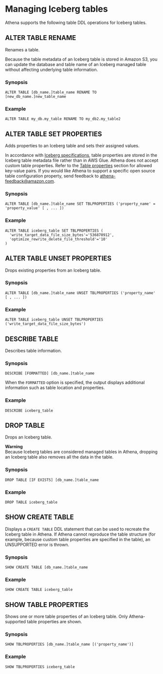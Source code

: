 # Managing Iceberg tables<a name="querying-iceberg-managing-tables"></a>

Athena supports the following table DDL operations for Iceberg tables\.

## ALTER TABLE RENAME<a name="querying-iceberg-alter-table-rename"></a>

Renames a table\.

Because the table metadata of an Iceberg table is stored in Amazon S3, you can update the database and table name of an Iceberg managed table without affecting underlying table information\.

### Synopsis<a name="querying-iceberg-alter-table-rename-synopsis"></a>

```
ALTER TABLE [db_name.]table_name RENAME TO [new_db_name.]new_table_name
```

### Example<a name="querying-iceberg-alter-table-rename-example"></a>

```
ALTER TABLE my_db.my_table RENAME TO my_db2.my_table2
```

## ALTER TABLE SET PROPERTIES<a name="querying-iceberg-alter-table-set-properties"></a>

Adds properties to an Iceberg table and sets their assigned values\.

In accordance with [Iceberg specifications](https://iceberg.apache.org/#spec/#table-metadata-fields), table properties are stored in the Iceberg table metadata file rather than in AWS Glue\. Athena does not accept custom table properties\. Refer to the [Table properties](querying-iceberg-creating-tables.md#querying-iceberg-table-properties) section for allowed key\-value pairs\. If you would like Athena to support a specific open source table configuration property, send feedback to [athena\-feedback@amazon\.com](mailto:athena-feedback@amazon.com)\.

### Synopsis<a name="querying-iceberg-alter-table-set-properties-synopsis"></a>

```
ALTER TABLE [db_name.]table_name SET TBLPROPERTIES ('property_name' = 'property_value' [ , ... ])
```

### Example<a name="querying-iceberg-alter-table-set-properties-example"></a>

```
ALTER TABLE iceberg_table SET TBLPROPERTIES (
  'write_target_data_file_size_bytes'='536870912', 
  'optimize_rewrite_delete_file_threshold'='10'
)
```

## ALTER TABLE UNSET PROPERTIES<a name="querying-iceberg-alter-table-unset-properties"></a>

Drops existing properties from an Iceberg table\.

### Synopsis<a name="querying-iceberg-alter-table-unset-properties-synopsis"></a>

```
ALTER TABLE [db_name.]table_name UNSET TBLPROPERTIES ('property_name' [ , ... ])
```

### Example<a name="querying-iceberg-alter-table-unset-properties-example"></a>

```
ALTER TABLE iceberg_table UNSET TBLPROPERTIES ('write_target_data_file_size_bytes')
```

## DESCRIBE TABLE<a name="querying-iceberg-describe-table"></a>

Describes table information\.

### Synopsis<a name="querying-iceberg-describe-table-synopsis"></a>

```
DESCRIBE [FORMATTED] [db_name.]table_name
```

When the `FORMATTED` option is specified, the output displays additional information such as table location and properties\.

### Example<a name="querying-iceberg-describe-table-example"></a>

```
DESCRIBE iceberg_table
```

## DROP TABLE<a name="querying-iceberg-drop-table"></a>

Drops an Iceberg table\.

**Warning**  
Because Iceberg tables are considered managed tables in Athena, dropping an Iceberg table also removes all the data in the table\.

### Synopsis<a name="querying-iceberg-drop-table-synopsis"></a>

```
DROP TABLE [IF EXISTS] [db_name.]table_name
```

### Example<a name="querying-iceberg-drop-table-example"></a>

```
DROP TABLE iceberg_table
```

## SHOW CREATE TABLE<a name="querying-iceberg-show-create-table"></a>

Displays a `CREATE TABLE` DDL statement that can be used to recreate the Iceberg table in Athena\. If Athena cannot reproduce the table structure \(for example, because custom table properties are specified in the table\), an UNSUPPORTED error is thrown\.

### Synopsis<a name="querying-iceberg-show-create-table-synopsis"></a>

```
SHOW CREATE TABLE [db_name.]table_name
```

### Example<a name="querying-iceberg-show-create-table-example"></a>

```
SHOW CREATE TABLE iceberg_table
```

## SHOW TABLE PROPERTIES<a name="querying-iceberg-show-table-properties"></a>

Shows one or more table properties of an Iceberg table\. Only Athena\-supported table properties are shown\.

### Synopsis<a name="querying-iceberg-show-table-properties-synopsis"></a>

```
SHOW TBLPROPERTIES [db_name.]table_name [('property_name')]
```

### Example<a name="querying-iceberg-show-table-properties-example"></a>

```
SHOW TBLPROPERTIES iceberg_table
```